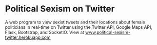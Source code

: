 # Political Sexism on Twitter

 A web program to view sexist tweets and their locations about female politicians in real-time on Twitter using the Twitter API, Google Maps API, Flask, Bootstrap, and SocketIO. View at www.political-sexism-twitter.herokuapp.com

